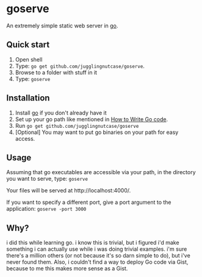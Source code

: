 # goserve

An extremely simple static web server in [go][go].

## Quick start

1. Open shell
2. Type: `go get github.com/jugglingnutcase/goserve`.
3. Browse to a folder with stuff in it
4. Type: `goserve`

## Installation

1. Install [go][go] if you don't already have it
2. Set up your go path like mentioned in [How to Write Go code](http://golang.org/doc/code.html).
3. Run `go get github.com/jugglingnutcase/goserve`
4. [Optional] You may want to put go binaries on your path for easy access.

## Usage

Assuming that go executables are accessible via your path, in the directory you want to serve, type: `goserve`

Your files will be served at http://localhost:4000/.

If you want to specify a different port, give a port argument to the application: `goserve -port 3000`

## Why?

i did this while learning go. i know this is trivial, but i figured i'd make something i can actually use while i was doing trivial examples. i'm sure there's a million others (or not because it's so darn simple to do), but i've never found them. Also, i couldn't find a way to deploy Go code via Gist, because to me this makes more sense as a Gist.

[go]:http://golang.org

